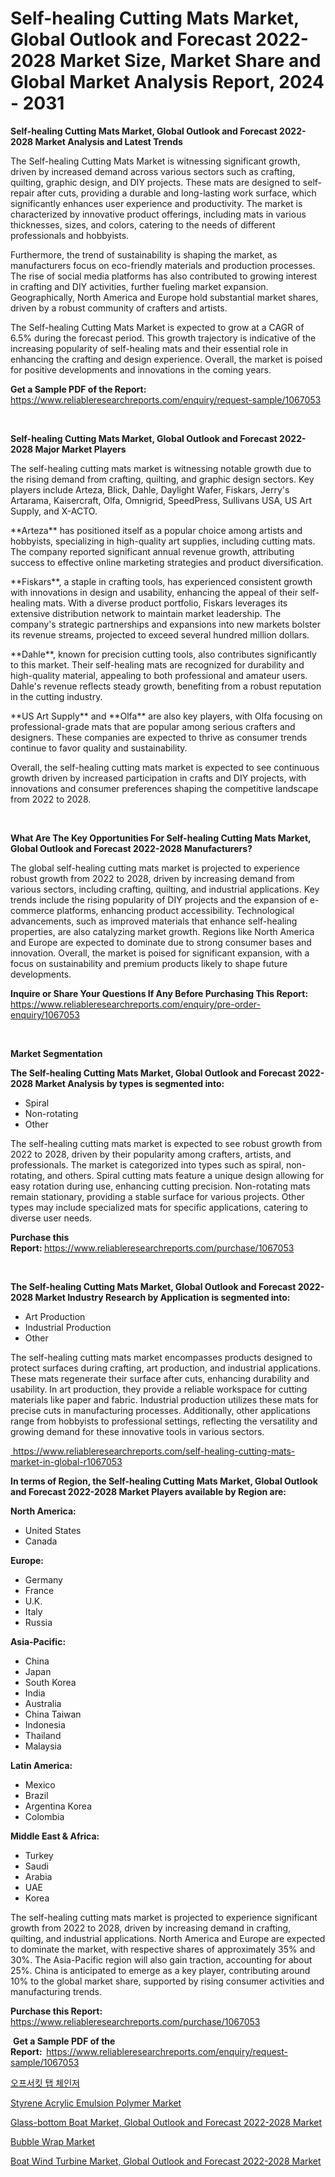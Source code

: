 <p><h1>Self-healing Cutting Mats Market, Global Outlook and Forecast 2022-2028 Market Size, Market Share and Global Market Analysis Report, 2024 - 2031</h1></p><p><strong>Self-healing Cutting Mats Market, Global Outlook and Forecast 2022-2028 Market Analysis and Latest Trends</strong></p>
<p><p>The Self-healing Cutting Mats Market is witnessing significant growth, driven by increased demand across various sectors such as crafting, quilting, graphic design, and DIY projects. These mats are designed to self-repair after cuts, providing a durable and long-lasting work surface, which significantly enhances user experience and productivity. The market is characterized by innovative product offerings, including mats in various thicknesses, sizes, and colors, catering to the needs of different professionals and hobbyists.</p><p>Furthermore, the trend of sustainability is shaping the market, as manufacturers focus on eco-friendly materials and production processes. The rise of social media platforms has also contributed to growing interest in crafting and DIY activities, further fueling market expansion. Geographically, North America and Europe hold substantial market shares, driven by a robust community of crafters and artists. </p><p>The Self-healing Cutting Mats Market is expected to grow at a CAGR of 6.5% during the forecast period. This growth trajectory is indicative of the increasing popularity of self-healing mats and their essential role in enhancing the crafting and design experience. Overall, the market is poised for positive developments and innovations in the coming years.</p></p>
<p><strong>Get a Sample PDF of the Report:&nbsp;</strong> <a href="https://www.reliableresearchreports.com/enquiry/request-sample/1067053">https://www.reliableresearchreports.com/enquiry/request-sample/1067053</a></p>
<p>&nbsp;</p>
<p><strong>Self-healing Cutting Mats Market, Global Outlook and Forecast 2022-2028 Major Market Players</strong></p>
<p><p>The self-healing cutting mats market is witnessing notable growth due to the rising demand from crafting, quilting, and graphic design sectors. Key players include Arteza, Blick, Dahle, Daylight Wafer, Fiskars, Jerry's Artarama, Kaisercraft, Olfa, Omnigrid, SpeedPress, Sullivans USA, US Art Supply, and X-ACTO.</p><p>**Arteza** has positioned itself as a popular choice among artists and hobbyists, specializing in high-quality art supplies, including cutting mats. The company reported significant annual revenue growth, attributing success to effective online marketing strategies and product diversification.</p><p>**Fiskars**, a staple in crafting tools, has experienced consistent growth with innovations in design and usability, enhancing the appeal of their self-healing mats. With a diverse product portfolio, Fiskars leverages its extensive distribution network to maintain market leadership. The company's strategic partnerships and expansions into new markets bolster its revenue streams, projected to exceed several hundred million dollars.</p><p>**Dahle**, known for precision cutting tools, also contributes significantly to this market. Their self-healing mats are recognized for durability and high-quality material, appealing to both professional and amateur users. Dahle's revenue reflects steady growth, benefiting from a robust reputation in the cutting industry.</p><p>**US Art Supply** and **Olfa** are also key players, with Olfa focusing on professional-grade mats that are popular among serious crafters and designers. These companies are expected to thrive as consumer trends continue to favor quality and sustainability.</p><p>Overall, the self-healing cutting mats market is expected to see continuous growth driven by increased participation in crafts and DIY projects, with innovations and consumer preferences shaping the competitive landscape from 2022 to 2028.</p></p>
<p>&nbsp;</p>
<p><strong>What Are The Key Opportunities For Self-healing Cutting Mats Market, Global Outlook and Forecast 2022-2028 Manufacturers?</strong></p>
<p><p>The global self-healing cutting mats market is projected to experience robust growth from 2022 to 2028, driven by increasing demand from various sectors, including crafting, quilting, and industrial applications. Key trends include the rising popularity of DIY projects and the expansion of e-commerce platforms, enhancing product accessibility. Technological advancements, such as improved materials that enhance self-healing properties, are also catalyzing market growth. Regions like North America and Europe are expected to dominate due to strong consumer bases and innovation. Overall, the market is poised for significant expansion, with a focus on sustainability and premium products likely to shape future developments.</p></p>
<p><strong>Inquire or Share Your Questions If Any Before Purchasing This Report:</strong> <a href="https://www.reliableresearchreports.com/enquiry/pre-order-enquiry/1067053">https://www.reliableresearchreports.com/enquiry/pre-order-enquiry/1067053</a></p>
<p>&nbsp;</p>
<p><strong>Market Segmentation</strong></p>
<p><strong>The Self-healing Cutting Mats Market, Global Outlook and Forecast 2022-2028 Market Analysis by types is segmented into:</strong></p>
<p><ul><li>Spiral</li><li>Non-rotating</li><li>Other</li></ul></p>
<p><p>The self-healing cutting mats market is expected to see robust growth from 2022 to 2028, driven by their popularity among crafters, artists, and professionals. The market is categorized into types such as spiral, non-rotating, and others. Spiral cutting mats feature a unique design allowing for easy rotation during use, enhancing cutting precision. Non-rotating mats remain stationary, providing a stable surface for various projects. Other types may include specialized mats for specific applications, catering to diverse user needs.</p></p>
<p><strong>Purchase this Report:&nbsp;</strong><a href="https://www.reliableresearchreports.com/purchase/1067053">https://www.reliableresearchreports.com/purchase/1067053</a></p>
<p>&nbsp;</p>
<p><strong>The Self-healing Cutting Mats Market, Global Outlook and Forecast 2022-2028 Market Industry Research by Application is segmented into:</strong></p>
<p><ul><li>Art Production</li><li>Industrial Production</li><li>Other</li></ul></p>
<p><p>The self-healing cutting mats market encompasses products designed to protect surfaces during crafting, art production, and industrial applications. These mats regenerate their surface after cuts, enhancing durability and usability. In art production, they provide a reliable workspace for cutting materials like paper and fabric. Industrial production utilizes these mats for precise cuts in manufacturing processes. Additionally, other applications range from hobbyists to professional settings, reflecting the versatility and growing demand for these innovative tools in various sectors.</p></p>
<p><a href="https://www.reliableresearchreports.com/self-healing-cutting-mats-market-in-global-r1067053">&nbsp;https://www.reliableresearchreports.com/self-healing-cutting-mats-market-in-global-r1067053</a></p>
<p><strong>In terms of Region, the Self-healing Cutting Mats Market, Global Outlook and Forecast 2022-2028 Market Players available by Region are:</strong></p>
<p>
    <p> <strong> North America: </strong>
        <ul>
            <li>United States</li>
            <li>Canada</li>
        </ul>
        </p> 
    <p> <strong> Europe: </strong>
        <ul>
            <li>Germany</li>
            <li>France</li>
            <li>U.K.</li>
            <li>Italy</li>
            <li>Russia</li>
        </ul>
        </p> 
    <p> <strong> Asia-Pacific: </strong>
        <ul>
            <li>China</li>
            <li>Japan</li>
            <li>South Korea</li>
            <li>India</li>
            <li>Australia</li>
            <li>China Taiwan</li>
            <li>Indonesia</li>
            <li>Thailand</li>
            <li>Malaysia</li>
        </ul>
        </p> 
    <p> <strong> Latin America: </strong>
        <ul>
            <li>Mexico</li>
            <li>Brazil</li>
            <li>Argentina Korea</li>
            <li>Colombia</li>
        </ul>
        </p> 
    <p> <strong> Middle East & Africa: </strong>
        <ul>
            <li>Turkey</li>
            <li>Saudi</li>
            <li>Arabia</li>
            <li>UAE</li>
            <li>Korea</li>
        </ul>
    </p>
    </p>
<p><p>The self-healing cutting mats market is projected to experience significant growth from 2022 to 2028, driven by increasing demand in crafting, quilting, and industrial applications. North America and Europe are expected to dominate the market, with respective shares of approximately 35% and 30%. The Asia-Pacific region will also gain traction, accounting for about 25%. China is anticipated to emerge as a key player, contributing around 10% to the global market share, supported by rising consumer activities and manufacturing trends.</p></p>
<p><strong>Purchase this Report: </strong><a href="https://www.reliableresearchreports.com/purchase/1067053">https://www.reliableresearchreports.com/purchase/1067053</a></p>
<p>&nbsp;<strong>Get a Sample PDF of the Report:&nbsp;&nbsp;</strong><a href="https://www.reliableresearchreports.com/enquiry/request-sample/1067053">https://www.reliableresearchreports.com/enquiry/request-sample/1067053</a></p>
<p><strong></strong></p>
<p><p><a href="https://medium.com/@zacharyscthmitt4465/%EC%98%A4%ED%94%84-%EC%84%9C%ED%82%B7-%ED%83%AD-%EC%B2%B4%EC%9D%B8%EC%A0%80-%EC%8B%9C%EC%9E%A5-%EA%B7%9C%EB%AA%A8-%EC%84%B1%EC%9E%A5-%EB%B0%8F-%EC%8B%9C%EC%9E%A5-%EC%84%B8%EB%B6%84%ED%99%94-%EC%A7%80%EC%97%AD-%ED%86%B5%EC%B0%B0%EB%A0%A5-%EB%B0%8F-2031%EB%85%84%EA%B9%8C%EC%A7%80%EC%9D%98-%EC%98%88%EC%B8%A1%EC%97%90-%EB%8C%80%ED%95%9C-%EC%82%B0%EC%97%85-%EB%B6%84%EC%84%9D-55592bf36504">오프서킷 탭 체인저</a></p><p><a href="https://issuu.com/reportprime-2/docs/styrene-acrylic-emulsion-polymer-ma_6056b7987107a9">Styrene Acrylic Emulsion Polymer Market</a></p><p><a href="https://github.com/rahu1506/Market-Research-Report-List-6/blob/main/glass-bottom-boat-market-global-outlook-and-forecast-2022-2028-market.md">Glass-bottom Boat Market, Global Outlook and Forecast 2022-2028 Market</a></p><p><a href="https://issuu.com/reportprime-2/docs/bubble-wrap-market-size-2030.pptx_87bd0592a53991">Bubble Wrap Market</a></p><p><a href="https://github.com/juniordelafrance/Market-Research-Report-List-5/blob/main/boat-wind-turbine-market-global-outlook-and-forecast-2022-2028-market.md">Boat Wind Turbine Market, Global Outlook and Forecast 2022-2028 Market</a></p></p>